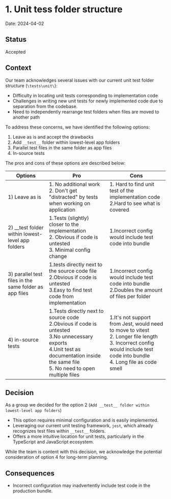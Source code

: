 # 1. Unit tess folder structure

Date: 2024-04-02

## Status

Accepted

## Context

Our team acknowledges several issues with our current unit test folder structure (`\tests\unit\`):

- Difficulty in locating unit tests corresponding to implementation code
- Challenges in writing new unit tests for newly implemented code due to separation from the codebase.
- Need to independently rearrange test folders when files are moved to another path

To address these concerns, we have identified the following options:

1. Leave as is and accept the drawbacks
2. Add `__test__` folder within lowest-level app folders
3. Parallel test files in the same folder as app files
4. In-source tests

The pros and cons of these options are described below:

| Options                                                | Pro                                                                                                                                                                                                      | Cons                                                                                                                                                                               |
| ------------------------------------------------------ | -------------------------------------------------------------------------------------------------------------------------------------------------------------------------------------------------------- | ---------------------------------------------------------------------------------------------------------------------------------------------------------------------------------- |
| 1) Leave as is                                         | 1. No additional work <br> 2. Don't get "distracted" by tests when working on application                                                                                                                | 1. Hard to find unit test of the implementation code <br> 2.Hard to see what is covered                                                                                            |
| 2) \_\_test folder within lowest-level app folders     | 1.Tests (slightly) closer to the implementation <br> 2. Obvious if code is untested <br> 3. Minimal config change                                                                                        | 1.Incorrect config would include test code into bundle                                                                                                                             |
| 3) parallel test files in the same folder as app files | 1.tests directly next to the source code file <br> 2.Obvious if code is untested <br> 3.Easy to find test code from implementation                                                                       | 1.Incorrect config would include test code into bundle <br> 2.Doubles the amount of files per folder                                                                               |
| 4) in-source tests                                     | 1.Tests directly next to source code <br> 2.Obvious if code is untested <br> 3.No unnecessary exports <br> 4.Unit test as documentation inside the same file <br> 5. No need to open multiple files <br> | 1.It's not support from Jest, would need to move to vitest <br> 2. Longer file length <br> 3. Incorrect config would include test code into bundle <br> 4. Long file as code smell |

## Decision

As a group we decided for the option 2 (`Add __test__ folder within lowest-level app folders`)

- This option requires minimal configuration and is easily implemented.
- Leveraging our current unit testing framework, `jest`, which already recognizes test files within `__test__` folders.
- Offers a more intuitive location for unit tests, particularly in the TypeScript and JavaScript ecosystem.

While the team is content with this decision, we acknowledge the potential consideration of option 4 for long-term planning.

## Consequences

- Incorrect configuration may inadvertently include test code in the production bundle.
